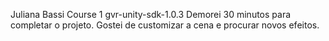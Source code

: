 Juliana Bassi
Course 1
gvr-unity-sdk-1.0.3
Demorei 30 minutos para completar o projeto.
Gostei de customizar a cena e procurar novos efeitos.
